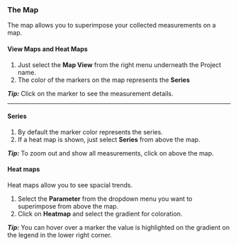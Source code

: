 ### The Map

The map allows you to superimpose your collected measurements on a map.

#### View Maps and Heat Maps

1. Just select the **<i class="fa fa-globe"></i> Map View** from the right menu underneath the Project name.
2. The color of the markers on the map represents the **Series**

***Tip:*** Click on the marker to see the measurement details.

***

#### Series

1. By default the marker color represents the series.
2. If a heat map is shown, just select **Series** from above the map.

***Tip:*** To zoom out and show all measurements, click on <i class="fa fa-expand"></i> above the map.

#### Heat maps

Heat maps allow you to see spacial trends.

1. Select the **Parameter** from the dropdown menu you want to superimpose from above the map.
2. Click on **Heatmap** and select the gradient for coloration.

***Tip:*** You can hover over a marker the value is highlighted on the gradient on the legend in the lower right corner.